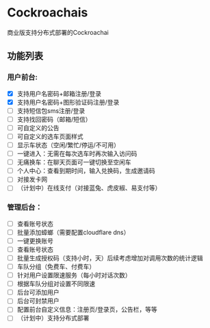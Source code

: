 # Cockroachais

商业版支持分布式部署的Cockroachai

## 功能列表

### 用户前台:

- [x] 支持用户名密码+邮箱注册/登录
- [x] 支持用户名密码+图形验证码注册/登录
- [ ] 支持短信包sms注册/登录
- [ ] 支持找回密码（邮箱/短信）
- [ ] 可自定义的公告
- [ ] 可自定义的选车页面样式
- [ ] 显示车状态（空闲/繁忙/停运/不可用）
- [ ] 一键进入：无需在每次选车时再次输入访问码
- [ ] 无痛换车：在聊天页面可一键切换至空闲车
- [ ] 个人中心：查看到期时间，输入兑换码，生成邀请码
- [ ] 对接发卡网
- [ ] （计划中）在线支付（对接蓝兔、虎皮椒、易支付等）

### 管理后台：

- [ ] 查看账号状态
- [ ] 批量添加蟑螂（需要配置cloudflare dns）
- [ ] 一键更换账号
- [ ] 查看账号状态
- [ ] 批量生成授权码（支持小时，天）后续考虑增加对调用次数的统计逻辑
- [ ] 车队分组（免费车、付费车）
- [ ] 针对用户设置限速服务（每小时对话次数）
- [ ] 根据车队分组对设置不同限速
- [ ] 后台可添加用户
- [ ] 后台可封禁用户
- [ ] 配置前台自定义信息：注册页/登录页，公告栏，等等
- [ ] （计划中）支持分布式部署
